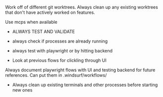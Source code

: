 Work off of different git worktrees.
Always clean up any existing worktrees that don't have actively worked on features.

Use mcps when available

- ALWAYS TEST AND VALIDATE 

- always check if processes are already running 

- always test with playwright or by hitting backend
- Look at previous flows for clickling through UI 

Always document playwright flows with UI and testing backend for future references. Can put them in .windsurf/workflows/


- Always clean up existing terminals and other processes before starting new ones